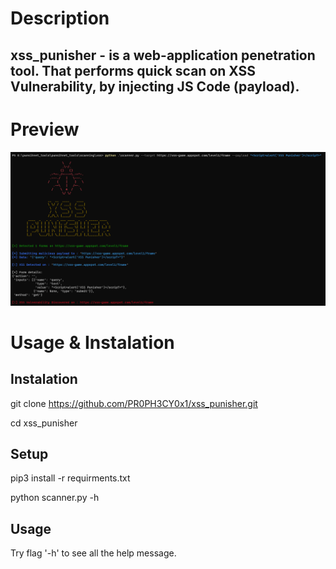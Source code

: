 # Description

xss_punisher - is a web-application penetration tool. 
That performs quick scan on XSS Vulnerability, by injecting JS Code (payload).
-----

# Preview

![preview](/imgs/preview.png)

# Usage & Instalation

Instalation
---
git clone https://github.com/PR0PH3CY0x1/xss_punisher.git

cd xss_punisher

Setup
---

pip3 install -r requirments.txt

python scanner.py -h

Usage
---

Try flag '-h' to see all the help message.
